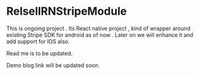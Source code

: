 # RelsellRNStripeModule

This is ongoing project . Its React native project , kind of wrapper around existing Stripe SDK for android as of now . Later on 
we will enhance it and add support for IOS also. 

Read me is to be updated.

Demo blog link will be updated soon.



